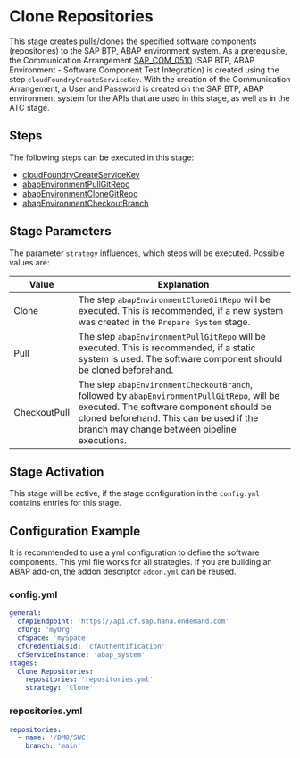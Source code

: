 # Clone Repositories

This stage creates pulls/clones the specified software components (repositories) to the SAP BTP, ABAP environment system. As a prerequisite, the Communication Arrangement [SAP_COM_0510](https://help.sap.com/viewer/65de2977205c403bbc107264b8eccf4b/Cloud/en-US/b04a9ae412894725a2fc539bfb1ca055.html) (SAP BTP, ABAP Environment - Software Component Test Integration) is created using the step `cloudFoundryCreateServiceKey`. With the creation of the Communication Arrangement, a User and Password is created on the SAP BTP, ABAP environment system for the APIs that are used in this stage, as well as in the ATC stage.

## Steps

The following steps can be executed in this stage:

- [cloudFoundryCreateServiceKey](../../../steps/cloudFoundryCreateServiceKey.md)
- [abapEnvironmentPullGitRepo](../../../steps/abapEnvironmentPullGitRepo.md)
- [abapEnvironmentCloneGitRepo](../../../steps/abapEnvironmentCloneGitRepo.md)
- [abapEnvironmentCheckoutBranch](../../../steps/abapEnvironmentCheckoutBranch.md)

## Stage Parameters

The parameter `strategy` influences, which steps will be executed. Possible values are:

| Value | Explanation |
| --- | --- |
| Clone | The step `abapEnvironmentCloneGitRepo` will be executed. This is recommended, if a new system was created in the `Prepare System` stage. |
| Pull | The step `abapEnvironmentPullGitRepo` will be executed. This is recommended, if a static system is used. The software component should be cloned beforehand. |
| CheckoutPull | The step `abapEnvironmentCheckoutBranch`, followed by `abapEnvironmentPullGitRepo`, will be executed. The software component should be cloned beforehand. This can be used if the branch may change between pipeline executions. |

## Stage Activation

This stage will be active, if the stage configuration in the `config.yml` contains entries for this stage.

## Configuration Example

It is recommended to use a yml configuration to define the software components. This yml file works for all strategies. If you are building an ABAP add-on, the addon descriptor `addon.yml` can be reused.

### config.yml

```yaml
general:
  cfApiEndpoint: 'https://api.cf.sap.hana.ondemand.com'
  cfOrg: 'myOrg'
  cfSpace: 'mySpace'
  cfCredentialsId: 'cfAuthentification'
  cfServiceInstance: 'abap_system'
stages:
  Clone Repositories:
    repositories: 'repositories.yml'
    strategy: 'Clone'
```

### repositories.yml

```yaml
repositories:
  - name: '/DMO/SWC'
    branch: 'main'
```
